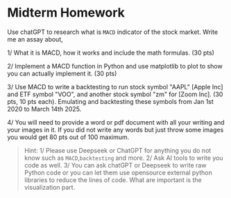 # Midterm Homework

Use chatGPT to research what is `MACD` indicator of the stock market. Write me an assay about,

1/ What it is MACD, how it works and include the math formulas. (30 pts)

2/ Implement a MACD function in Python and use matplotlib to plot to show you can actually implement it. (30 pts)

3/ Use MACD to write a backtesting to run stock symbol "AAPL" [Apple Inc] and ETF symbol "VOO", and another stock symbol "zm" for [Zoom Inc]. (30 pts, 10 pts each). Emulating and backtesting these symbols from Jan 1st 2020 to March 14th 2025.

4/ You will need to provide a word or pdf document with all your writing and your images in it.
If you did not write any words but just throw some images you would get 80 pts out of 100 maximum.

>Hint: 1/ Please use Deepseek or ChatGPT for anything you do not know such as `MACD`,`backtesting` and more.  2/ Ask AI tools to write you code as well. 3/ You can ask chatGPT or Deepseek to write raw Python code or you can let them use opensource external python libraries to reduce the lines of code. What are important is the visualization part.